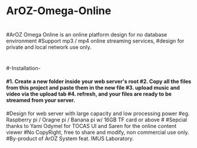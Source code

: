 # ArOZ-Omega-Online
#
#ArOZ Omega Online is an online platform design for no database environment
#Support mp3 / mp4 online streaming services,
#design for private and local network use only.
#
#-Installation-
<h4>
#1. Create a new folder inside your web server's root
#2. Copy all the files from this project and paste them in the new file
#3. upload music and video via the upload tab
#4. refresh, and your files are ready to be streamed from your server.
</h4>
#Design for web server with large capacity and low processing power
#eg. Raspberry pi / Oragne pi / Banana pi w/ 16GB TF card or above
#
#Sepcial thanks to Yami Odymel for TOCAS UI and Saren for the online content viewer
#No CopyRight, free to share and modify, non commercial use only.
#By-product of ArOZ System feat. IMUS Laboratory.
